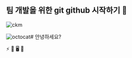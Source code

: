## 팀 개발을 위한 git github 시작하기 📌
![ckm](https://github.com/user-attachments/assets/003705c8-78a2-4f6c-bb70-5695ff69703d)


![octocat](https://github.com/user-attachments/assets/a042223d-3d69-4d29-87a8-a69154f8ea09)# 안녕하세요? 


⚡
🎸
🖥️
🛜
